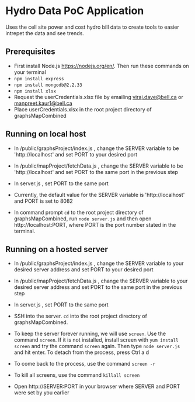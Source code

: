 ﻿# Hydro Data PoC Application
 Uses the cell site power and cost hydro bill data to create tools to easier intrepet the data and see trends. 
 
 ## Prerequisites
  - First install Node.js https://nodejs.org/en/. Then run these commands on your terminal
  - `npm install express`
  - `npm install mongodb@2.2.33`
  - `npm install xlsx`
  - Request the userCredentials.xlsx file by emailing viraj.dave@bell.ca or manpreet.kaur1@bell.ca
  - Place userCredentials.xlsx in the root project directory of graphsMapCombined
 
 ## Running on local host
  - In /public/graphsProject/index.js , change the SERVER variable to be 'http://localhost' and set PORT to your desired port
  - In /public/mapProject/fetchData.js , change the SERVER variable to be 'http://localhost' and set PORT to the same port in the previous step
  - In server.js , set PORT to the same port
  - Currently, the default value for the SERVER variable is 'http://localhost' and PORT is set to 8082
 
  - In command prompt `cd` to the root project directory of graphsMapCombined, run `node server.js` and then open http://localhost:PORT, where PORT is the port number stated in the terminal. 
 
 ## Running on a hosted server
  - In /public/graphsProject/index.js , change the SERVER variable to your desired server address and set PORT to your desired port
  - In /public/mapProject/fetchData.js , change the SERVER variable to your desired server address and set PORT to the same port in the previous step
  - In server.js , set PORT to the same port
 
  - SSH into the server. `cd` into the root project directory of graphsMapCombined. 
  - To keep the server forever running, we will use `screen`. Use the command `screen`. If it is not installed, install screen with `yum install screen` and try the command `screen` again. Then type `node server.js` and hit enter. To detach from the process, press Ctrl a d
  - To come back to the process, use the command `screen -r`
  - To kill all screens, use the command `killall screen`
  - Open http://SERVER:PORT in your browser where SERVER and PORT were set by you earlier 
